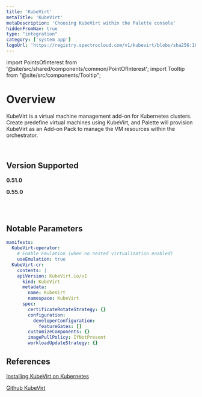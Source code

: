 ```yaml
---
title: 'KubeVirt'
metaTitle: 'KubeVirt'
metaDescription: 'Choosing KubeVirt within the Palette console'
hiddenFromNav: true
type: "integration"
category: ['system app']
logoUrl: 'https://registry.spectrocloud.com/v1/kubevirt/blobs/sha256:185e7a7658c05ab478f2822b080a7e21da9113b4a8bf5fb7fb3338d9a5796eed?type=image/png'
---
```





import PointsOfInterest from '@site/src/shared/components/common/PointOfInterest';
import Tooltip from "@site/src/components/Tooltip";

# Overview

KubeVirt is a virtual machine management add-on for Kubernetes clusters. Create predefine virtual machines using KubeVirt, and Palette will provision KubeVirt as an Add-on Pack to manage the VM resources within the orchestrator.

<br />

## Version Supported

<Tabs>
<TabItem value="0.51.x" label="0.51.x">

**0.51.0**

</TabItem>
<TabItem value="0.55.x" label="0.55.x">

**0.55.0**

</TabItem>
</Tabs>

<br />
<br />

## Notable Parameters

```yaml
manifests:
  KubeVirt-operator:
    # Enable Emulation (when no nested virtualization enabled)
    useEmulation: true
  KubeVirt-cr:
    contents: |
    apiVersion: KubeVirt.io/v1
      kind: KubeVirt
      metadata:
        name: KubeVirt
        namespace: KubeVirt
      spec:
        certificateRotateStrategy: {}
        configuration:
          developerConfiguration:
            featureGates: []
        customizeComponents: {}
        imagePullPolicy: IfNotPresent
        workloadUpdateStrategy: {}
```

## References

[Installing KubeVirt on Kubernetes](https://KubeVirt.io/user-guide/operations/installation/#installing-KubeVirt-on-kubernetes)

[Github KubeVirt](https://github.com/KubeVirt/KubeVirt/releases/tag/v0.51.0)
